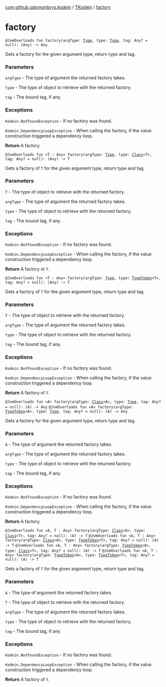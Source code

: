 [com.github.salomonbrys.kodein](../index.md) / [TKodein](index.md) / [factory](.)

# factory

`@JvmOverloads fun factory(argType: `[`Type`](http://docs.oracle.com/javase/6/docs/api/java/lang/reflect/Type.html)`, type: `[`Type`](http://docs.oracle.com/javase/6/docs/api/java/lang/reflect/Type.html)`, tag: Any? = null): (Any) -> Any`

Gets a factory for the given argument type, return type and tag.

### Parameters

`argType` - The type of argument the returned factory takes.

`type` - The type of object to retrieve with the returned factory.

`tag` - The bound tag, if any.

### Exceptions

`Kodein.NotFoundException` - If no factory was found.

`Kodein.DependencyLoopException` - When calling the factory, if the value construction triggered a dependency loop.

**Return**
A factory.

`@JvmOverloads fun <T : Any> factory(argType: `[`Type`](http://docs.oracle.com/javase/6/docs/api/java/lang/reflect/Type.html)`, type: `[`Class`](http://docs.oracle.com/javase/6/docs/api/java/lang/Class.html)`<T>, tag: Any? = null): (Any) -> T`

Gets a factory of `T` for the given argument type, return type and tag.

### Parameters

`T` - The type of object to retrieve with the returned factory.

`argType` - The type of argument the returned factory takes.

`type` - The type of object to retrieve with the returned factory.

`tag` - The bound tag, if any.

### Exceptions

`Kodein.NotFoundException` - If no factory was found.

`Kodein.DependencyLoopException` - When calling the factory, if the value construction triggered a dependency loop.

**Return**
A factory ot `T`.

`@JvmOverloads fun <T : Any> factory(argType: `[`Type`](http://docs.oracle.com/javase/6/docs/api/java/lang/reflect/Type.html)`, type: `[`TypeToken`](../-type-token/index.md)`<T>, tag: Any? = null): (Any) -> T`

Gets a factory of `T` for the given argument type, return type and tag.

### Parameters

`T` - The type of object to retrieve with the returned factory.

`argType` - The type of argument the returned factory takes.

`type` - The type of object to retrieve with the returned factory.

`tag` - The bound tag, if any.

### Exceptions

`Kodein.NotFoundException` - If no factory was found.

`Kodein.DependencyLoopException` - When calling the factory, if the value construction triggered a dependency loop.

**Return**
A factory of `T`.

`@JvmOverloads fun <A> factory(argType: `[`Class`](http://docs.oracle.com/javase/6/docs/api/java/lang/Class.html)`<A>, type: `[`Type`](http://docs.oracle.com/javase/6/docs/api/java/lang/reflect/Type.html)`, tag: Any? = null): (A) -> Any`
`@JvmOverloads fun <A> factory(argType: `[`TypeToken`](../-type-token/index.md)`<A>, type: `[`Type`](http://docs.oracle.com/javase/6/docs/api/java/lang/reflect/Type.html)`, tag: Any? = null): (A) -> Any`

Gets a factory for the given argument type, return type and tag.

### Parameters

`A` - The type of argument the returned factory takes.

`argType` - The type of argument the returned factory takes.

`type` - The type of object to retrieve with the returned factory.

`tag` - The bound tag, if any.

### Exceptions

`Kodein.NotFoundException` - If no factory was found.

`Kodein.DependencyLoopException` - When calling the factory, if the value construction triggered a dependency loop.

**Return**
A factory.

`@JvmOverloads fun <A, T : Any> factory(argType: `[`Class`](http://docs.oracle.com/javase/6/docs/api/java/lang/Class.html)`<A>, type: `[`Class`](http://docs.oracle.com/javase/6/docs/api/java/lang/Class.html)`<T>, tag: Any? = null): (A) -> T`
`@JvmOverloads fun <A, T : Any> factory(argType: `[`Class`](http://docs.oracle.com/javase/6/docs/api/java/lang/Class.html)`<A>, type: `[`TypeToken`](../-type-token/index.md)`<T>, tag: Any? = null): (A) -> T`
`@JvmOverloads fun <A, T : Any> factory(argType: `[`TypeToken`](../-type-token/index.md)`<A>, type: `[`Class`](http://docs.oracle.com/javase/6/docs/api/java/lang/Class.html)`<T>, tag: Any? = null): (A) -> T`
`@JvmOverloads fun <A, T : Any> factory(argType: `[`TypeToken`](../-type-token/index.md)`<A>, type: `[`TypeToken`](../-type-token/index.md)`<T>, tag: Any? = null): (A) -> T`

Gets a factory of `T` for the given argument type, return type and tag.

### Parameters

`A` - The type of argument the returned factory takes.

`T` - The type of object to retrieve with the returned factory.

`argType` - The type of argument the returned factory takes.

`type` - The type of object to retrieve with the returned factory.

`tag` - The bound tag, if any.

### Exceptions

`Kodein.NotFoundException` - If no factory was found.

`Kodein.DependencyLoopException` - When calling the factory, if the value construction triggered a dependency loop.

**Return**
A factory of `T`.

